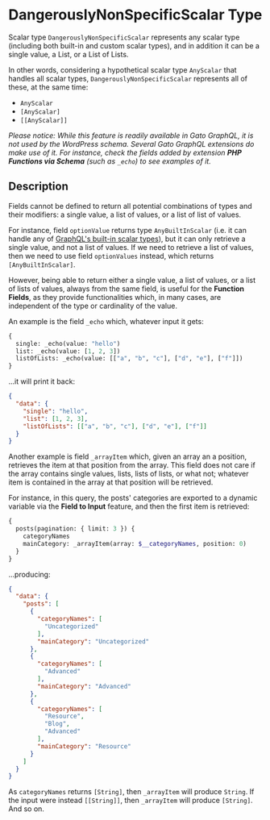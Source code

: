 # DangerouslyNonSpecificScalar Type

Scalar type `DangerouslyNonSpecificScalar` represents any scalar type (including both built-in and custom scalar types), and in addition it can be a single value, a List, or a List of Lists.

In other words, considering a hypothetical scalar type `AnyScalar` that handles all scalar types, `DangerouslyNonSpecificScalar` represents all of these, at the same time:

- `AnyScalar`
- `[AnyScalar]`
- `[[AnyScalar]]`

_Please notice: While this feature is readily available in Gato GraphQL, it is not used by the WordPress schema. Several Gato GraphQL extensions do make use of it. For instance, check the fields added by extension **PHP Functions via Schema** (such as `_echo`) to see examples of it._

## Description

Fields cannot be defined to return all potential combinations of types and their modifiers: a single value, a list of values, or a list of list of values.

For instance, field `optionValue` returns type `AnyBuiltInScalar` (i.e. it can handle any of [GraphQL's built-in scalar types](https://spec.graphql.org/draft/#sec-Scalars.Built-in-Scalars)), but it can only retrieve a single value, and not a list of values. If we need to retrieve a list of values, then we need to use field `optionValues` instead, which returns `[AnyBuiltInScalar]`.

However, being able to return either a single value, a list of values, or a list of lists of values, always from the same field, is useful for the **Function Fields**, as they provide functionalities which, in many cases, are independent of the type or cardinality of the value.

An example is the field `_echo` which, whatever input it gets:

```graphql
{
  single: _echo(value: "hello")
  list: _echo(value: [1, 2, 3])
  listOfLists: _echo(value: [["a", "b", "c"], ["d", "e"], ["f"]])
}
```

...it will print it back:

```json
{
  "data": {
    "single": "hello",
    "list": [1, 2, 3],
    "listOfLists": [["a", "b", "c"], ["d", "e"], ["f"]]
  }
}
```

Another example is field `_arrayItem` which, given an array an a position, retrieves the item at that position from the array. This field does not care if the array contains single values, lists, lists of lists, or what not; whatever item is contained in the array at that position will be retrieved.

For instance, in this query, the posts' categories are exported to a dynamic variable via the **Field to Input** feature, and then the first item is retrieved:

```graphql
{
  posts(pagination: { limit: 3 }) {
    categoryNames
    mainCategory: _arrayItem(array: $__categoryNames, position: 0)
  }
}
```

...producing:

```json
{
  "data": {
    "posts": [
      {
        "categoryNames": [
          "Uncategorized"
        ],
        "mainCategory": "Uncategorized"
      },
      {
        "categoryNames": [
          "Advanced"
        ],
        "mainCategory": "Advanced"
      },
      {
        "categoryNames": [
          "Resource",
          "Blog",
          "Advanced"
        ],
        "mainCategory": "Resource"
      }
    ]
  }
}
```

As `categoryNames` returns `[String]`, then `_arrayItem` will produce `String`. If the input were instead `[[String]]`, then `_arrayItem` will produce `[String]`. And so on.
